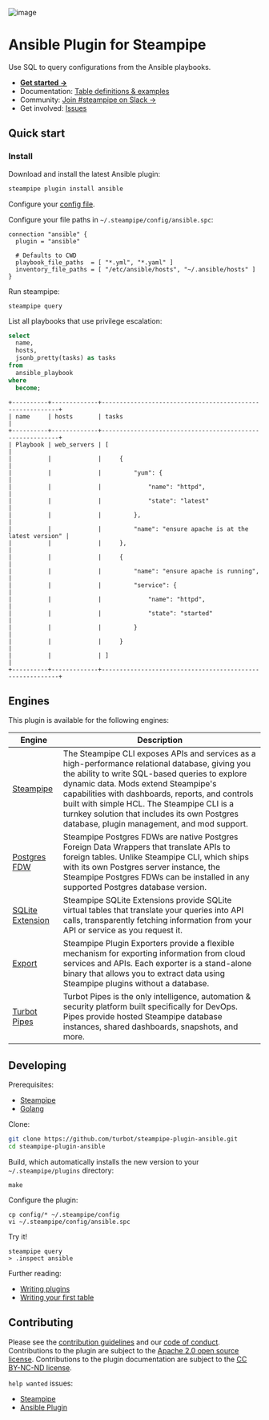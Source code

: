 ![image](https://hub.steampipe.io/images/plugins/turbot/ansible-social-graphic.png)

# Ansible Plugin for Steampipe

Use SQL to query configurations from the Ansible playbooks.

- **[Get started →](https://hub.steampipe.io/plugins/turbot/ansible)**
- Documentation: [Table definitions & examples](https://hub.steampipe.io/plugins/turbot/ansible/tables)
- Community: [Join #steampipe on Slack →](https://turbot.com/community/join)
- Get involved: [Issues](https://github.com/turbot/steampipe-plugin-ansible/issues)

## Quick start

### Install

Download and install the latest Ansible plugin:

```bash
steampipe plugin install ansible
```

Configure your [config file](https://hub.steampipe.io/plugins/turbot/ansible#configuration).

Configure your file paths in `~/.steampipe/config/ansible.spc`:

```hcl
connection "ansible" {
  plugin = "ansible"

  # Defaults to CWD
  playbook_file_paths  = [ "*.yml", "*.yaml" ]
  inventory_file_paths = [ "/etc/ansible/hosts", "~/.ansible/hosts" ]
}
```

Run steampipe:

```shell
steampipe query
```

List all playbooks that use privilege escalation:

```sql
select
  name,
  hosts,
  jsonb_pretty(tasks) as tasks
from
  ansible_playbook
where
  become;
```

```
+----------+-------------+----------------------------------------------------------+
| name     | hosts       | tasks                                                    |
+----------+-------------+----------------------------------------------------------+
| Playbook | web_servers | [                                                        |
|          |             |     {                                                    |
|          |             |         "yum": {                                         |
|          |             |             "name": "httpd",                             |
|          |             |             "state": "latest"                            |
|          |             |         },                                               |
|          |             |         "name": "ensure apache is at the latest version" |
|          |             |     },                                                   |
|          |             |     {                                                    |
|          |             |         "name": "ensure apache is running",              |
|          |             |         "service": {                                     |
|          |             |             "name": "httpd",                             |
|          |             |             "state": "started"                           |
|          |             |         }                                                |
|          |             |     }                                                    |
|          |             | ]                                                        |
+----------+-------------+----------------------------------------------------------+
```

## Engines

This plugin is available for the following engines:

| Engine        | Description
|---------------|------------------------------------------
| [Steampipe](https://steampipe.io/docs) | The Steampipe CLI exposes APIs and services as a high-performance relational database, giving you the ability to write SQL-based queries to explore dynamic data. Mods extend Steampipe's capabilities with dashboards, reports, and controls built with simple HCL. The Steampipe CLI is a turnkey solution that includes its own Postgres database, plugin management, and mod support.
| [Postgres FDW](https://steampipe.io/docs/steampipe_postgres/index) | Steampipe Postgres FDWs are native Postgres Foreign Data Wrappers that translate APIs to foreign tables. Unlike Steampipe CLI, which ships with its own Postgres server instance, the Steampipe Postgres FDWs can be installed in any supported Postgres database version.
| [SQLite Extension](https://steampipe.io/docs//steampipe_sqlite/index) | Steampipe SQLite Extensions provide SQLite virtual tables that translate your queries into API calls, transparently fetching information from your API or service as you request it.
| [Export](https://steampipe.io/docs/steampipe_export/index) | Steampipe Plugin Exporters provide a flexible mechanism for exporting information from cloud services and APIs. Each exporter is a stand-alone binary that allows you to extract data using Steampipe plugins without a database.
| [Turbot Pipes](https://turbot.com/pipes/docs) | Turbot Pipes is the only intelligence, automation & security platform built specifically for DevOps. Pipes provide hosted Steampipe database instances, shared dashboards, snapshots, and more.

## Developing

Prerequisites:

- [Steampipe](https://steampipe.io/downloads)
- [Golang](https://golang.org/doc/install)

Clone:

```sh
git clone https://github.com/turbot/steampipe-plugin-ansible.git
cd steampipe-plugin-ansible
```

Build, which automatically installs the new version to your `~/.steampipe/plugins` directory:

```
make
```

Configure the plugin:

```
cp config/* ~/.steampipe/config
vi ~/.steampipe/config/ansible.spc
```

Try it!

```
steampipe query
> .inspect ansible
```

Further reading:

- [Writing plugins](https://steampipe.io/docs/develop/writing-plugins)
- [Writing your first table](https://steampipe.io/docs/develop/writing-your-first-table)

## Contributing

Please see the [contribution guidelines](https://github.com/turbot/steampipe/blob/main/CONTRIBUTING.md) and our [code of conduct](https://github.com/turbot/steampipe/blob/main/CODE_OF_CONDUCT.md). Contributions to the plugin are subject to the [Apache 2.0 open source license](https://github.com/turbot/steampipe-plugin-ansible/blob/main/LICENSE). Contributions to the plugin documentation are subject to the [CC BY-NC-ND license](https://github.com/turbot/steampipe-plugin-ansible/blob/main/docs/LICENSE).

`help wanted` issues:

- [Steampipe](https://github.com/turbot/steampipe/labels/help%20wanted)
- [Ansible Plugin](https://github.com/turbot/steampipe-plugin-ansible/labels/help%20wanted)
